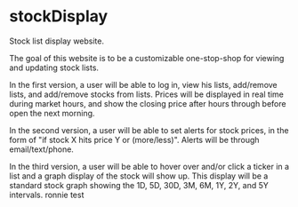 # stockDisplay
Stock list display website.

The goal of this website is to be a customizable one-stop-shop for viewing and updating stock lists.

In the first version, a user will be able to log in, view his lists, add/remove lists, and add/remove stocks from lists. Prices will be displayed in real time during market hours, and show the closing price after hours through before open the next morning.

In the second version, a user will be able to set alerts for stock prices, in the form of "if stock X hits price Y or (more/less)". Alerts will be through email/text/phone. 

In the third version, a user will be able to hover over and/or click a ticker in a list and a graph display of the stock will show up. This display will be a standard stock graph showing the 1D, 5D, 30D, 3M, 6M, 1Y, 2Y, and 5Y intervals.
ronnie test
